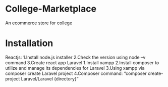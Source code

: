# College-Marketplace
An ecommerce store for college

# Installation
 Reactjs:
 1.Install node.js installer
 2.Check the version using node –v command 
 3.Create react app
 Laravel
 1.Install xampp
 2.Install composer to utilize and manage its dependencies for Laravel 
 3.Using xampp via composer create Laravel project
 4.Composer command: “composer create-project Laravel/Laravel {directory}”


